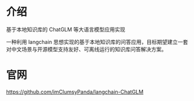 # 介绍

基于本地知识库的 ChatGLM 等大语言模型应用实现

 一种利用 langchain 思想实现的基于本地知识库的问答应用，目标期望建立一套对中文场景与开源模型支持友好、可离线运行的知识库问答解决方案。

 # 官网
 https://github.com/imClumsyPanda/langchain-ChatGLM